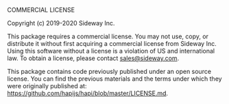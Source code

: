 COMMERCIAL LICENSE

Copyright (c) 2019-2020 Sideway Inc.

This package requires a commercial license. You may not use, copy, or distribute it without first acquiring a commercial license from Sideway Inc. Using this software without a license is a violation of US and international law. To obtain a license, please contact sales@sideway.com.

This package contains code previously published under an open source license. You can find the previous materials and the terms under which they were originally published at: https://github.com/hapijs/hapi/blob/master/LICENSE.md.
